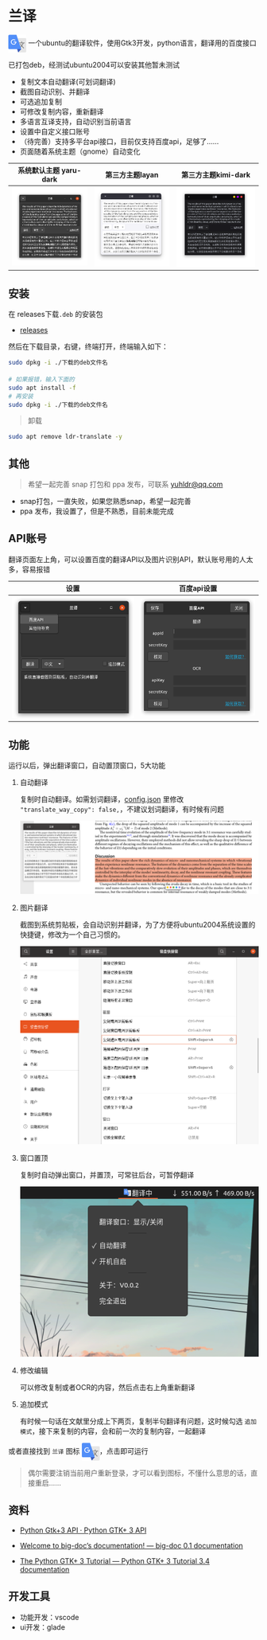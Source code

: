 # 兰译

 <img src="ui/icon.png" width = "36" height = "36" alt="图片名称" align=center />
一个ubuntu的翻译软件，使用Gtk3开发，python语言，翻译用的百度接口

已打包deb，经测试ubuntu2004可以安装其他暂未测试

- 复制文本自动翻译(可划词翻译)
- 截图自动识别、并翻译
- 可选追加复制
- 可修改复制内容，重新翻译
- 多语言互译支持，自动识别当前语言
- 设置中自定义接口账号
- （待完善）支持多平台api接口，目前仅支持百度api，足够了……
- 页面随着系统主题（gnome）自动变化

|系统默认主题 yaru-dark|第三方主题layan|第三方主题kimi-dark|
|:-:|:-:|:-:|
![主题2](images/lt.png)|![主题1](images/lt-layan.png)|![主题1](images/lt-kimi.png)

## 安装

在 releases下载`.deb` 的安装包

- <a href="/yuhldr/ldr-translate/releases">releases</a>

然后在下载目录，右键，终端打开，终端输入如下：

```sh
sudo dpkg -i ./下载的deb文件名

# 如果报错，输入下面的
sudo apt install -f
# 再安装
sudo dpkg -i ./下载的deb文件名
```

> 卸载

```bash
sudo apt remove ldr-translate -y
```

## 其他

> 希望一起完善 snap 打包和 ppa 发布，可联系 yuhldr@qq.com

- snap打包，一直失败，如果您熟悉snap，希望一起完善
- ppa 发布，我设置了，但是不熟悉，目前未能完成

## API账号

翻译页面左上角，可以设置百度的翻译API以及图片识别API，默认账号用的人太多，容易报错

|设置|百度api设置|
|:-:|:-:|
![设置](images/prf_api.png)|![百度api设置](images/api_baidu.png)|

## 功能

运行以后，弹出翻译窗口，自动置顶窗口，5大功能

1. 自动翻译
  
    复制时自动翻译。如需划词翻译，[config.json](./config.json) 里修改 `"translate_way_copy": false,`，不建议划词翻译，有时候有问题

    ![运行](images/lt_more.png)

2. 图片翻译
  
    截图到系统剪贴板，会自动识别并翻译，为了方便将ubuntu2004系统设置的快捷键，修改为一个自己习惯的。

    ![图片翻译](images/ocr.png)

3. 窗口置顶

    复制时自动弹出窗口，并置顶，可常驻后台，可暂停翻译

    ![图片翻译](images/lt_menu.png)

4. 修改编辑

    可以修改复制或者OCR的内容，然后点击右上角重新翻译

5. 追加模式

    有时候一句话在文献里分成上下两页，复制半句翻译有问题，这时候勾选 `追加模式`，接下来复制的内容，会和前一次的复制内容，一起翻译

或者直接找到 `兰译` 图标
 <img src="ui/icon.png" width = "36" height = "36" alt="图片名称" align=center />，点击即可运行

> 偶尔需要注销当前用户重新登录，才可以看到图标，不懂什么意思的话，直接重启……


## 资料

- [Python Gtk+3 API &#xB7; Python GTK+ 3 API](https://athenajc.gitbooks.io/python-gtk-3-api/content/)

- [Welcome to big-doc’s documentation! &mdash; big-doc 0.1 documentation](https://thebigdoc.readthedocs.io/en/latest/index.html)

- [The Python GTK+ 3 Tutorial &mdash; Python GTK+ 3 Tutorial 3.4 documentation](https://python-gtk-3-tutorial.readthedocs.io/en/latest/index.html)

## 开发工具

- 功能开发：vscode
- ui开发：glade
